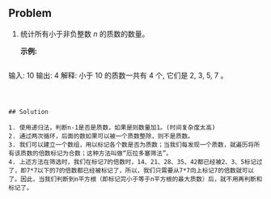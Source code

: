 ## Problem

1. 统计所有小于非负整数 *n* 的质数的数量。

   **示例:**

   ```python
输入: 10
   输出: 4
   解释: 小于 10 的质数一共有 4 个, 它们是 2, 3, 5, 7 。
   ```



## Solution

1. 使用递归法，判断n-1是否是质数，如果是则数量加1。(时间复杂度太高)
2. 通过两次循环，后面的数如果可以被一个质数整除，则不是质数。
3. 我们可以建立一个数组，用以标记各个数是否为质数；当我们每发现一个质数，就遍历将所有该质数的倍数标记为合数；这种方法叫做“厄拉多塞筛法”。
4. 上述方法在筛选时，我们在标记7的倍数时，14、21、28、35、42都已经被2、3、5标记过了，即7*7以下的7的倍数都已经被标记了，所以，我们只需要从7*7向上标记7的倍数就可以了。因此，当我们判断到n平方根（即标记完小于等于n平方根的最大质数）后，就不用再判断和标记了。